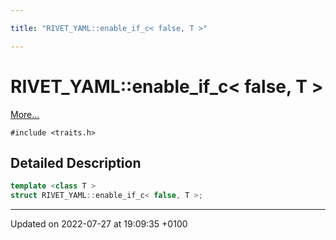 ```yaml
---

title: "RIVET_YAML::enable_if_c< false, T >"

---
```


# RIVET_YAML::enable_if_c< false, T >



 [More...](#detailed-description)


`#include <traits.h>`

## Detailed Description

```cpp
template <class T >
struct RIVET_YAML::enable_if_c< false, T >;
```

-------------------------------

Updated on 2022-07-27 at 19:09:35 +0100